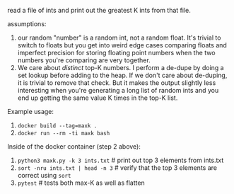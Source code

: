 read a file of ints and print out the greatest K ints from that file.

assumptions:
1. our random "number" is a random int, not a random float. It's trivial to switch to floats but you get into weird edge cases comparing floats and imperfect precision for storing floating point numbers when the two numbers you're comparing are very together.
1. We care about *distinct* top-K numbers.  I perform a de-dupe by doing a set lookup before adding to the heap.  If we don't care about de-duping, it is trivial to remove that check. But it makes the output slightly less interesting when you're generating a long list of random ints and you end up getting the same value K times in the top-K list.


Example usage:
1. `docker build --tag=maxk .`
1. `docker run --rm -ti maxk bash`

Inside of the docker container (step 2 above):
1. `python3 maxk.py -k 3 ints.txt`  # print out top 3 elements from ints.txt
1. `sort -nru ints.txt | head -n 3`  # verify that the top 3 elements are correct using `sort`
1. `pytest` # tests both max-K as well as flatten
